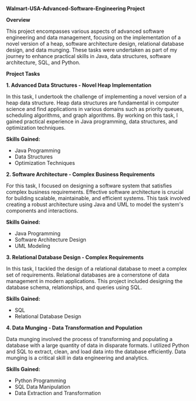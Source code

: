 **Walmart-USA-Advanced-Software-Engineering Project**

**Overview**

This project encompasses various aspects of advanced software engineering and data management, focusing on the implementation of a novel version of a heap, software architecture design, relational database design, and data munging. These tasks were undertaken as part of my journey to enhance practical skills in Java, data structures, software architecture, SQL, and Python.

**Project Tasks**

**1. Advanced Data Structures - Novel Heap Implementation**

In this task, I undertook the challenge of implementing a novel version of a heap data structure. Heap data structures are fundamental in computer science and find applications in various domains such as priority queues, scheduling algorithms, and graph algorithms. By working on this task, I gained practical experience in Java programming, data structures, and optimization techniques.

**Skills Gained:**
- Java Programming
- Data Structures
- Optimization Techniques

**2. Software Architecture - Complex Business Requirements**

For this task, I focused on designing a software system that satisfies complex business requirements. Effective software architecture is crucial for building scalable, maintainable, and efficient systems. This task involved creating a robust architecture using Java and UML to model the system's components and interactions.

**Skills Gained:**
- Java Programming
- Software Architecture Design
- UML Modeling

**3. Relational Database Design - Complex Requirements**

In this task, I tackled the design of a relational database to meet a complex set of requirements. Relational databases are a cornerstone of data management in modern applications. This project included designing the database schema, relationships, and queries using SQL.

**Skills Gained:**
- SQL
- Relational Database Design

**4. Data Munging - Data Transformation and Population**

Data munging involved the process of transforming and populating a database with a large quantity of data in disparate formats. I utilized Python and SQL to extract, clean, and load data into the database efficiently. Data munging is a critical skill in data engineering and analytics.

**Skills Gained:**
- Python Programming
- SQL Data Manipulation
- Data Extraction and Transformation
